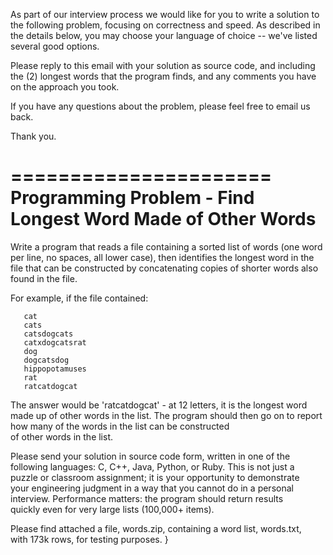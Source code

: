 As part of our interview process we would like for you to write a solution to the following problem, focusing on correctness and speed. As described in the details below, you may choose your language of choice -- we've listed several good options. 
 
Please reply to this email with your solution as source code, and including the (2) longest words that the program finds, and any comments you have on the approach you took. 
 
If you have any questions about the problem, please feel free to email us back. 
 
Thank you. 
 
====================== 
Programming Problem - Find Longest Word Made of Other Words 
====================== 
 
Write a program that reads a file containing a sorted list of words (one 
word per line, no spaces, all lower case), then identifies the longest 
word in the file that can be constructed by concatenating copies of 
shorter words also found in the file. 
 
For example, if the file contained: 
 
       cat 
       cats 
       catsdogcats 
       catxdogcatsrat 
       dog 
       dogcatsdog 
       hippopotamuses 
       rat 
       ratcatdogcat 
 
The answer would be 'ratcatdogcat' - at 12 letters, it is the longest 
word made up of other words in the list.  The program should then 
go on to report how many of the words in the list can be constructed  
of other words in the list. 
 
Please send your solution in source code form, written in one of the 
following languages: C, C++, Java, Python, or Ruby.   This is not just a  
puzzle or classroom assignment; it is your opportunity to demonstrate  
your engineering judgment in a way that you cannot do in a personal 
 interview.  Performance matters: the program should return results  
quickly even for very large lists (100,000+ items).   
 
Please find attached a file, words.zip, containing a word list, words.txt,  
with 173k rows, for testing purposes. 
}
